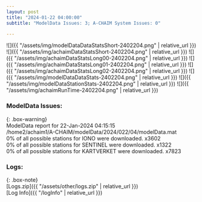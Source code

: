 ```yaml
---
layout: post
title: "2024-01-22 04:00:00"
subtitle: "ModelData Issues: 3; A-CHAIM System Issues: 0"

---
```


![]({{ "/assets/img/modelDataDataStatsShort-2402204.png" | relative_url }})
![]({{ "/assets/img/achaimDataStatsShort-2402204.png" | relative_url }})
![]({{ "/assets/img/achaimDataStatsLong00-2402204.png" | relative_url }})
![]({{ "/assets/img/achaimDataStatsLong01-2402204.png" | relative_url }})
![]({{ "/assets/img/achaimDataStatsLong02-2402204.png" | relative_url }})
![]({{ "/assets/img/modelDataDataStats-2402204.png" | relative_url }})
![]({{ "/assets/img/modelDataStationStats-2402204.png" | relative_url }})
![]({{ "/assets/img/achaimRunTime-2402204.png" | relative_url }})


### ModelData Issues:  
  
{: .box-warning}  
 ModelData report for 22-Jan-2024 04:15:15   
 /home2/achaim1/A-CHAIM/modelData/2024/022/04/modelData.mat   
 0% of all possible stations for IONO were downloaded. x3602   
 0% of all possible stations for SENTINEL were downloaded. x1322   
 0% of all possible stations for KARTVERKET were downloaded. x7823   
  


### Logs:  
  
{: .box-note}  
[Logs.zip]({{ "/assets/other/logs.zip" | relative_url }})  
[Log Info]({{ "/logInfo" | relative_url }})  

